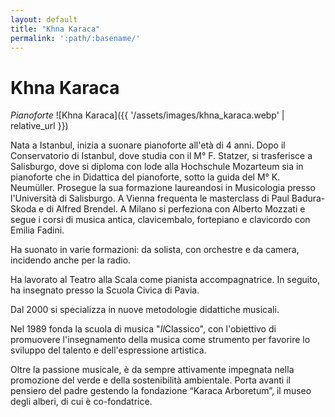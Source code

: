 ```yaml
---
layout: default
title: "Khna Karaca"
permalink: ':path/:basename/'
---
```


# Khna Karaca
*Pianoforte*
![Khna Karaca]({{ '/assets/images/khna_karaca.webp' | relative_url }})

Nata a Istanbul, inizia a suonare pianoforte all'età di 4 anni. Dopo il Conservatorio di Istanbul, dove studia con il M° F. Statzer, si trasferisce a Salisburgo, dove si diploma con lode alla Hochschule Mozarteum sia in pianoforte che in Didattica del pianoforte, sotto la guida del M° K. Neumüller. Prosegue la sua formazione laureandosi in Musicologia presso l'Università di Salisburgo. A Vienna frequenta le masterclass di Paul Badura-Skoda e di Alfred Brendel. A Milano si perfeziona con Alberto Mozzati e segue i corsi di musica antica, clavicembalo, fortepiano e clavicordo con Emilia Fadini.

Ha suonato in varie formazioni: da solista, con orchestre e da camera, incidendo  anche per la radio.

Ha lavorato al Teatro alla Scala come pianista accompagnatrice. In seguito, ha insegnato presso la Scuola Civica di Pavia.

Dal 2000 si specializza in nuove metodologie didattiche musicali.

Nel 1989 fonda la scuola di musica "*Il*Classico", con l'obiettivo di promuovere l'insegnamento della musica come strumento per favorire lo sviluppo del talento e dell'espressione artistica. 

Oltre la passione musicale, è da sempre attivamente impegnata nella promozione del verde e della sostenibilità ambientale. Porta avanti il pensiero del padre gestendo la fondazione “Karaca Arboretum”, il museo degli alberi, di cui è co-fondatrice.

